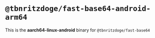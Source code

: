 # `@tbnritzdoge/fast-base64-android-arm64`

This is the **aarch64-linux-android** binary for `@tbnritzdoge/fast-base64`
